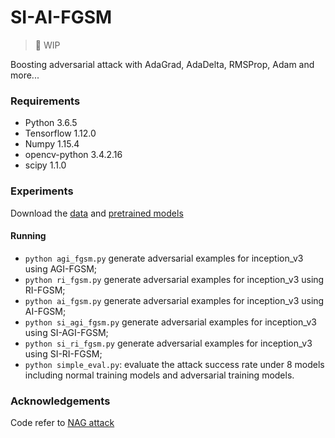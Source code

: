 # SI-AI-FGSM
> 🚧 WIP

Boosting adversarial attack with AdaGrad, AdaDelta, RMSProp, Adam and more... 
### Requirements 
* Python 3.6.5
* Tensorflow 1.12.0
* Numpy 1.15.4
* opencv-python 3.4.2.16
* scipy 1.1.0

### Experiments
Download the  [data](https://drive.google.com/open?id=1CfobY6i8BfqfWPHL31FKFDipNjqWwAhS) and [pretrained models](https://drive.google.com/open?id=10cFNVEhLpCatwECA6SPB-2g0q5zZyfaw)

#### Running
* `python agi_fgsm.py` generate adversarial examples for inception_v3 using AGI-FGSM;
* `python ri_fgsm.py` generate adversarial examples for inception_v3 using RI-FGSM;
* `python ai_fgsm.py` generate adversarial examples for inception_v3 using AI-FGSM;
* `python si_agi_fgsm.py` generate adversarial examples for inception_v3 using SI-AGI-FGSM;
* `python si_ri_fgsm.py` generate adversarial examples for inception_v3 using SI-RI-FGSM;
* `python simple_eval.py`:  evaluate the attack success rate under 8 models including normal training models and adversarial training models.

### Acknowledgements
Code refer to [NAG attack](https://github.com/JHL-HUST/SI-NI-FGSM)
